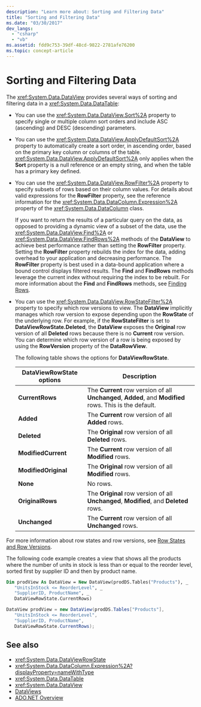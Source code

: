 ```yaml
---
description: "Learn more about: Sorting and Filtering Data"
title: "Sorting and Filtering Data"
ms.date: "03/30/2017"
dev_langs: 
  - "csharp"
  - "vb"
ms.assetid: fdd9c753-39df-48cd-9822-2781afe76200
ms.topic: concept-article
---
```

# Sorting and Filtering Data

The <xref:System.Data.DataView> provides several ways of sorting and filtering data in a <xref:System.Data.DataTable>:  
  
- You can use the <xref:System.Data.DataView.Sort%2A> property to specify single or multiple column sort orders and include ASC (ascending) and DESC (descending) parameters.  
  
- You can use the <xref:System.Data.DataView.ApplyDefaultSort%2A> property to automatically create a sort order, in ascending order, based on the primary key column or columns of the table. <xref:System.Data.DataView.ApplyDefaultSort%2A> only applies when the **Sort** property is a null reference or an empty string, and when the table has a primary key defined.  
  
- You can use the <xref:System.Data.DataView.RowFilter%2A> property to specify subsets of rows based on their column values. For details about valid expressions for the **RowFilter** property, see the reference information for the <xref:System.Data.DataColumn.Expression%2A> property of the <xref:System.Data.DataColumn> class.  
  
     If you want to return the results of a particular query on the data, as opposed to providing a dynamic view of a subset of the data, use the <xref:System.Data.DataView.Find%2A> or <xref:System.Data.DataView.FindRows%2A> methods of the **DataView** to achieve best performance rather than setting the **RowFilter** property. Setting the **RowFilter** property rebuilds the index for the data, adding overhead to your application and decreasing performance. The **RowFilter** property is best used in a data-bound application where a bound control displays filtered results. The **Find** and **FindRows** methods leverage the current index without requiring the index to be rebuilt. For more information about the **Find** and **FindRows** methods, see [Finding Rows](finding-rows.md).  
  
- You can use the <xref:System.Data.DataView.RowStateFilter%2A> property to specify which row versions to view. The **DataView** implicitly manages which row version to expose depending upon the **RowState** of the underlying row. For example, if the **RowStateFilter** is set to **DataViewRowState.Deleted**, the **DataView** exposes the **Original** row version of all **Deleted** rows because there is no **Current** row version. You can determine which row version of a row is being exposed by using the **RowVersion** property of the **DataRowView**.  
  
     The following table shows the options for **DataViewRowState**.  
  
    |DataViewRowState options|Description|  
    |------------------------------|-----------------|  
    |**CurrentRows**|The **Current** row version of all **Unchanged**, **Added**, and **Modified** rows. This is the default.|  
    |**Added**|The **Current** row version of all **Added** rows.|  
    |**Deleted**|The **Original** row version of all **Deleted** rows.|  
    |**ModifiedCurrent**|The **Current** row version of all **Modified** rows.|  
    |**ModifiedOriginal**|The **Original** row version of all **Modified** rows.|  
    |**None**|No rows.|  
    |**OriginalRows**|The **Original** row version of all **Unchanged**, **Modified**, and **Deleted** rows.|  
    |**Unchanged**|The **Current** row version of all **Unchanged** rows.|  
  
 For more information about row states and row versions, see [Row States and Row Versions](row-states-and-row-versions.md).  
  
 The following code example creates a view that shows all the products where the number of units in stock is less than or equal to the reorder level, sorted first by supplier ID and then by product name.  
  
```vb  
Dim prodView As DataView = New DataView(prodDS.Tables("Products"), _  
   "UnitsInStock <= ReorderLevel", _  
   "SupplierID, ProductName", _  
   DataViewRowState.CurrentRows)  
```  
  
```csharp  
DataView prodView = new DataView(prodDS.Tables["Products"],  
   "UnitsInStock <= ReorderLevel",  
   "SupplierID, ProductName",  
   DataViewRowState.CurrentRows);  
```  
  
## See also

- <xref:System.Data.DataViewRowState>
- <xref:System.Data.DataColumn.Expression%2A?displayProperty=nameWithType>
- <xref:System.Data.DataTable>
- <xref:System.Data.DataView>
- [DataViews](dataviews.md)
- [ADO.NET Overview](../ado-net-overview.md)
